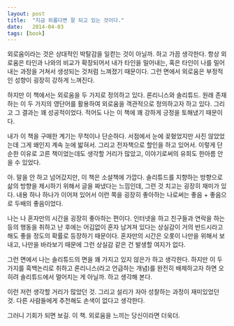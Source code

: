 ```yaml
---
layout: post
title:  "지금 외롭다면 잘 되고 있는 것이다."
date:   2014-04-03
tags: [book]
---
```


외로움이라는 것은 상대적인 박탈감을 일컫는 것이 아닐까. 하고 가끔 생각한다. 항상 외로움은 타인과 나와의 비교가 확장되어서 내가 타인을 밀어내는, 혹은 타인이 나를 밀어내는 과정을 거쳐서 생성되는 것처럼 느껴졌기 때문이다. 그런 면에서 외로움은 부정적인 성향이 굉장히 강하게 느껴진다. 

  하지만 이 책에서는 외로움을 두 가지로 정의하고 있다. 론리니스와 솔리튜드. 원래 존재하는 이 두 가지의 영단어를 활용하여 외로움을 객관적으로 정의하고자 하고 있다. 그리고 그 결과는 꽤 성공적이었다. 적어도 나는 이 책에 꽤 강하게 긍정을 토해냈기 때문이다. 

  내가 이 책을 구매한 계기는 무척이나 단순하다. 서점에서 눈에 꽂혔었지만 사진 않았었는데 그게 왜인지 계속 눈에 밟혀서. 그리고 전자책으로 할인을 하고 있어서. 이렇게 단순한 이유로 고른 책이었는데도 생각할 거리가 많았고, 이야기로써의 유희도 한아름 안을 수 있었다. 

  아. 말을 안 하고 넘어갔지만, 이 책은 소설책에 가깝다. 솔리튜드를 지향하는 방향으로 삶의 방향을 제시하기 위해서 글을 짜냈다는 느낌인데, 그런 것 치고는 굉장히 재미가 있다. 내용 하나 하나가 이어져 있어서 이런 쪽을 굉장히 좋아하는 나로써는 좋음 + 좋음으로 두배의 좋음이었다. 

  나는 나 혼자만의 시간을 굉장히 좋아하는 편이다. 인터넷을 하고 친구들과 연락을 하는 등의 행동을 취하고 난 후에는 어김없이 혼자 남겨져 있다는 상실감이 거의 반드시라고 해도 좋을 정도의 확률로 등장하기 때문이다. 혼자만의 시간은 오롯이 나만을 위해서 보내고, 나만을 바라보기 때문에 그런 상실감 같은 건 발생할 여지가 없다. 

  그런 면에서 나는 솔리튜드의 면을 꽤 가지고 있지 않은가 하고 생각한다. 하지만 이 두가지를 흑백논리로 취하고 론리니스(라고 언급하는 개념)를 완전히 배제하고자 하면 오히려 솔리튜드에서 멀어지는 게 아닐까. 하고 생각해 본다. 

  이런 저런 생각할 거리가 많았던 것. 그리고 설리가 자아 성찰하는 과정이 재미있었던 것. 다른 사람들에게 추천해도 손색이 없다고 생각한다. 

  그러니 기회가 되면 보길. 이 책. 외로움을 느끼는 당신이라면 더욱더.